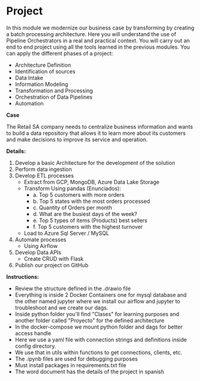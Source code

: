 # Project

In this module we modernize our business case by transforming by creating a batch processing architecture. Here you will understand the use of Pipeline Orchestrators in a real and practical context.
You will carry out an end to end project using all the tools learned in the previous modules. You can apply the different phases of a project:

* Architecture Definition 
* Identification of sources
* Data Intake
* Information Modeling
* Transformation and Processing
* Orchestration of Data Pipelines
* Automation

**Case**

The Retail SA company needs to centralize business information and wants to build a data repository that allows it to learn more about its customers and make decisions to improve its service and operation.

**Details:**
1. Develop a basic Architecture for the development of the solution
2. Perform data ingestion
3. Develop ETL processes
    * Extract from GCP, MongoDB, Azure Data Lake Storage
    * Transform Using pandas (Enunciados):
        * a. Top 5 customers with more orders
        * b. Top 5 states with the most orders processed
        * c. Quantity of Orders per month
        * d. What are the busiest days of the week?
        * e. Top 5 types of items (Products) best sellers
        * f. Top 5 customers with the highest turnover
    * Load to Azure Sql Server / MySQL
4. Automate processes
    * Using Airflow
5. Develop Data APIs
    * Create CRUD with Flask
6. Publish our project on GitHub

**Instructions:**
* Review the structure defined in the .drawio file
* Everything is inside 2 Docker Containers one for mysql database and the other named jupyter where we install our airflow and jupyter to troubleshoot and we create our dags.
* Inside python folder you'll find "Clases" for learning purposes and another folder called "Proyecto" for the defined architecture
* In the docker-compose we mount python folder and dags for better access handle
* Here we use a yaml file with connection strings and definitions inside config directory.
* We use that in utils within functions to get connections, clients, etc.
* The .ipynb files are used for debugging purposes
* Must install packages in requirements.txt file
* The word document has the details of the project in spanish